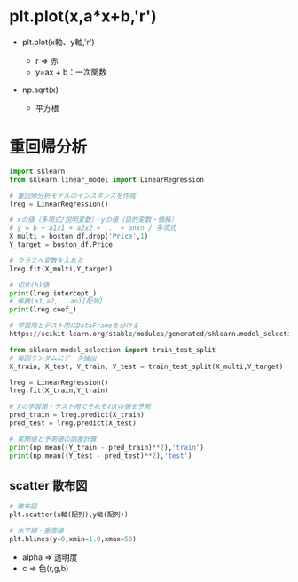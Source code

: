 # plt.plot(x,a*x+b,'r')

- plt.plot(x軸、y軸,'r')
    - r => 赤
    - y=ax + b：一次関数

- np.sqrt(x)
    - 平方根

# 重回帰分析
```python
import sklearn
from sklearn.linear_model import LinearRegression

# 重回帰分析モデルのインスタンスを作成
lreg = LinearRegression()

# xの値（多項式/説明変数）・yの値（目的変数・価格）
# y = b + a1x1 + a2x2 + ... + anxn / 多項式
X_multi = boston_df.drop('Price',1)
Y_target = boston_df.Price

# クラスへ変数を入れる
lreg.fit(X_multi,Y_target)

# 切片(b)値
print(lreg.intercept_)
# 係数(a1,a2,...an)[配列]
print(lreg.coef_)

# 学習用とテスト用にDataFrameを分ける
https://scikit-learn.org/stable/modules/generated/sklearn.model_selection.train_test_split.html

from sklearn.model_selection import train_test_split
# 毎回ランダムにデータ抽出
X_train, X_test, Y_train, Y_test = train_test_split(X_multi,Y_target)

lreg = LinearRegression()
lreg.fit(X_train,Y_train)

# Xの学習用・テスト用でそれぞれYの値を予測
pred_train = lreg.predict(X_train)
pred_test = lreg.predict(X_test)

# 実際値と予測値の誤差計算
print(np.mean((Y_train - pred_train)**2),'train')
print(np.mean((Y_test - pred_test)**2),'test')


```


## scatter 散布図

```python
# 散布図
plt.scatter(x軸(配列),y軸(配列))

# 水平線・垂直線
plt.hlines(y=0,xmin=1.0,xmax=50)

```
- alpha => 透明度
- c => 色(r,g,b)



